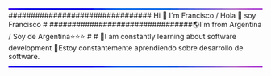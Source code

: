 <img src="https://raw.githubusercontent.com/AnderMendoza/AnderMendoza/main/assets/line-neon.gif" width="800"/>
################################ Hi 👋 I´m Francisco / Hola 👋 soy Francisco
#
################################🌎I´m from Argentina / Soy de Argentina⭐⭐⭐
#
#
🙌I am constantly learning about software development
🙌Estoy constantemente aprendiendo sobre desarrollo de software.
<img src="https://raw.githubusercontent.com/AnderMendoza/AnderMendoza/main/assets/line-neon.gif" width="800"/>

